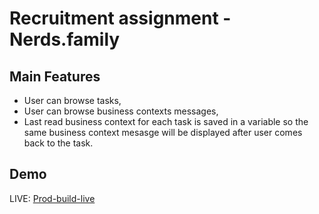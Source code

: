 
# Recruitment assignment - Nerds.family

## Main Features
- User can browse tasks,
- User can browse business contexts messages,
- Last read business context for each task is saved in a variable so the same business context mesasge will be displayed after user comes back to the task.

## Demo
LIVE: [Prod-build-live](https://nerds-family-recruitment-assignment.netlify.app)
